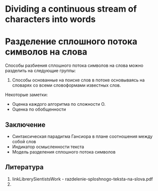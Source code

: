 # **Dividing a continuous stream of characters into words**

# **Разделение сплошного потока символов на слова**

Способы разбиения сплошного потока символов на слова можно разделить на следующие группы:

1. Способы основанные на поиске слов в потоке основываясь на словарях со всеми словоформами известных слов.


Некоторые заметки: 
* Оценка каждого алгоритма по сложности О.
* Оценка по обобщенности

## Заключение
* Синтаксическая парадигма Гансиора в плане соотношения между собой слов
* Индикатор осмысленности текста
* Модель разделения сплошного потока символов


## Литература

1. linkLibrerySientistsWork - razdelenie-sploshnogo-teksta-na-slova.pdf
2. 